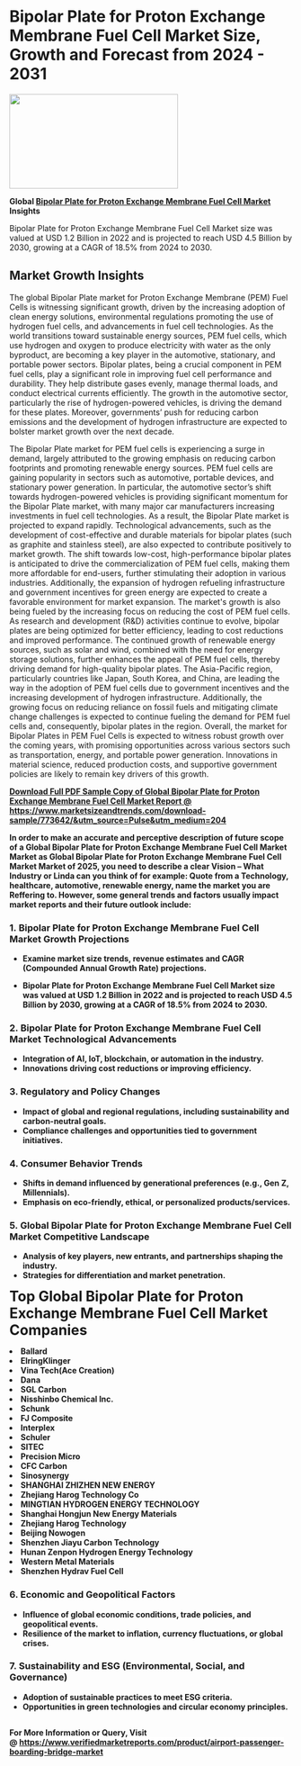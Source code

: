 <H1>Bipolar Plate for Proton Exchange Membrane Fuel Cell Market Size, Growth and Forecast from 2024 - 2031</H1><img class="aligncenter size-medium wp-image-584254" src="https://thirdeyenews.in/wp-content/uploads/2024/09/Global-Market-Research-300x168.jpeg" alt="" width="300" height="168" /><p><strong>Global&nbsp;<a href="https://www.marketsizeandtrends.com/download-sample/773642/&amp;utm_source=Pulse&amp;utm_medium=204">Bipolar Plate for Proton Exchange Membrane Fuel Cell Market</a> Insights</strong></p><p>Bipolar Plate for Proton Exchange Membrane Fuel Cell Market size was valued at USD 1.2 Billion in 2022 and is projected to reach USD 4.5 Billion by 2030, growing at a CAGR of 18.5% from 2024 to 2030.</p><p><h2>Market Growth Insights</h2> <p>The global Bipolar Plate market for Proton Exchange Membrane (PEM) Fuel Cells is witnessing significant growth, driven by the increasing adoption of clean energy solutions, environmental regulations promoting the use of hydrogen fuel cells, and advancements in fuel cell technologies. As the world transitions toward sustainable energy sources, PEM fuel cells, which use hydrogen and oxygen to produce electricity with water as the only byproduct, are becoming a key player in the automotive, stationary, and portable power sectors. Bipolar plates, being a crucial component in PEM fuel cells, play a significant role in improving fuel cell performance and durability. They help distribute gases evenly, manage thermal loads, and conduct electrical currents efficiently. The growth in the automotive sector, particularly the rise of hydrogen-powered vehicles, is driving the demand for these plates. Moreover, governments’ push for reducing carbon emissions and the development of hydrogen infrastructure are expected to bolster market growth over the next decade.</p> <p><strong><a href="#"></a></strong></p> <p>The Bipolar Plate market for PEM fuel cells is experiencing a surge in demand, largely attributed to the growing emphasis on reducing carbon footprints and promoting renewable energy sources. PEM fuel cells are gaining popularity in sectors such as automotive, portable devices, and stationary power generation. In particular, the automotive sector’s shift towards hydrogen-powered vehicles is providing significant momentum for the Bipolar Plate market, with many major car manufacturers increasing investments in fuel cell technologies. As a result, the Bipolar Plate market is projected to expand rapidly. Technological advancements, such as the development of cost-effective and durable materials for bipolar plates (such as graphite and stainless steel), are also expected to contribute positively to market growth. The shift towards low-cost, high-performance bipolar plates is anticipated to drive the commercialization of PEM fuel cells, making them more affordable for end-users, further stimulating their adoption in various industries. Additionally, the expansion of hydrogen refueling infrastructure and government incentives for green energy are expected to create a favorable environment for market expansion. The market's growth is also being fueled by the increasing focus on reducing the cost of PEM fuel cells. As research and development (R&D) activities continue to evolve, bipolar plates are being optimized for better efficiency, leading to cost reductions and improved performance. The continued growth of renewable energy sources, such as solar and wind, combined with the need for energy storage solutions, further enhances the appeal of PEM fuel cells, thereby driving demand for high-quality bipolar plates. The Asia-Pacific region, particularly countries like Japan, South Korea, and China, are leading the way in the adoption of PEM fuel cells due to government incentives and the increasing development of hydrogen infrastructure. Additionally, the growing focus on reducing reliance on fossil fuels and mitigating climate change challenges is expected to continue fueling the demand for PEM fuel cells and, consequently, bipolar plates in the region. Overall, the market for Bipolar Plates in PEM Fuel Cells is expected to witness robust growth over the coming years, with promising opportunities across various sectors such as transportation, energy, and portable power generation. Innovations in material science, reduced production costs, and supportive government policies are likely to remain key drivers of this growth. <p><strong><a href="#"></p><p><span class=""><strong>Download Full PDF Sample Copy of Global Bipolar Plate for Proton Exchange Membrane Fuel Cell Market Report</strong> @ <a href="https://www.marketsizeandtrends.com/download-sample/773642/&amp;utm_source=Pulse&amp;utm_medium=204" target="_blank">https://www.marketsizeandtrends.com/download-sample/773642/&amp;utm_source=Pulse&amp;utm_medium=204</a></span></p><p>In order to make an accurate and perceptive description of future scope of a Global&nbsp;Bipolar Plate for Proton Exchange Membrane Fuel Cell Market Market as Global&nbsp;Bipolar Plate for Proton Exchange Membrane Fuel Cell Market Market of 2025, you need to describe a clear Vision &ndash; What Industry or Linda can you think of for example: Quote from a Technology, healthcare, automotive, renewable energy, name the market you are Reffering to. However, some general trends and factors usually impact market reports and their future outlook include:</p><h3>1.&nbsp;<strong>Bipolar Plate for Proton Exchange Membrane Fuel Cell Market Growth Projections</strong></h3><ul><li>Examine market size trends, revenue estimates and CAGR (Compounded Annual Growth Rate) projections.</li><li><p>Bipolar Plate for Proton Exchange Membrane Fuel Cell Market size was valued at USD 1.2 Billion in 2022 and is projected to reach USD 4.5 Billion by 2030, growing at a CAGR of 18.5% from 2024 to 2030.</p></li></ul><h3>2.&nbsp;<strong>Bipolar Plate for Proton Exchange Membrane Fuel Cell Market Technological Advancements</strong></h3><ul><li>Integration of AI, IoT, blockchain, or automation in the industry.</li><li>Innovations driving cost reductions or improving efficiency.</li></ul><h3>3.&nbsp;<strong>Regulatory and Policy Changes</strong></h3><ul><li>Impact of global and regional regulations, including sustainability and carbon-neutral goals.</li><li>Compliance challenges and opportunities tied to government initiatives.</li></ul><h3>4.&nbsp;<strong>Consumer Behavior Trends</strong></h3><ul><li>Shifts in demand influenced by generational preferences (e.g., Gen Z, Millennials).</li><li>Emphasis on eco-friendly, ethical, or personalized products/services.</li></ul><h3>5.&nbsp;<strong>Global Bipolar Plate for Proton Exchange Membrane Fuel Cell Market Competitive Landscape</strong></h3><ul><li>Analysis of key players, new entrants, and partnerships shaping the industry.</li><li>Strategies for differentiation and market penetration.</li></ul><p data-pm-slice="1 1 []"><span style="color: inherit; font-family: inherit; font-size: 25px;">Top Global Bipolar Plate for Proton Exchange Membrane Fuel Cell Market Companies</span></p><div class="" data-test-id=""><p><li>Ballard</li><li> ElringKlinger</li><li> Vina Tech(Ace Creation)</li><li> Dana</li><li> SGL Carbon</li><li> Nisshinbo Chemical Inc.</li><li> Schunk</li><li> FJ Composite</li><li> Interplex</li><li> Schuler</li><li> SITEC</li><li> Precision Micro</li><li> CFC Carbon</li><li> Sinosynergy</li><li> SHANGHAI ZHIZHEN NEW ENERGY</li><li> Zhejiang Harog Technology Co</li><li> MINGTIAN HYDROGEN ENERGY TECHNOLOGY</li><li> Shanghai Hongjun New Energy Materials</li><li> Zhejiang Harog Technology</li><li> Beijing Nowogen</li><li> Shenzhen Jiayu Carbon Technology</li><li> Hunan Zenpon Hydrogen Energy Technology</li><li> Western Metal Materials</li><li> Shenzhen Hydrav Fuel Cell</li></p></div><h3>6.&nbsp;<strong>Economic and Geopolitical Factors</strong></h3><ul><li>Influence of global economic conditions, trade policies, and geopolitical events.</li><li>Resilience of the market to inflation, currency fluctuations, or global crises.</li></ul><h3>7.&nbsp;<strong>Sustainability and ESG (Environmental, Social, and Governance)</strong></h3><ul><li>Adoption of sustainable practices to meet ESG criteria.</li><li>Opportunities in green technologies and circular economy principles.</li></ul><h2><strong style="font-size: 14px;">For More Information or Query, Visit @&nbsp;</strong><a style="background-color: #ffffff; font-size: 14px;" href="https://www.marketsizeandtrends.com/report/bipolar-plate-for-proton-exchange-membrane-fuel-cell-market/" target="_blank">https://www.verifiedmarketreports.com/product/airport-passenger-boarding-bridge-market</a></h2>
